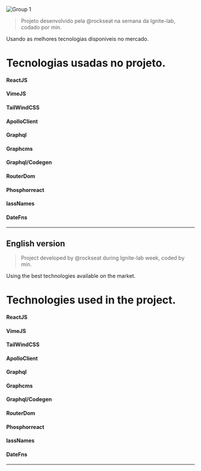 ![Group 1](https://user-images.githubusercontent.com/105246720/176049700-85c387aa-6b2b-4651-8328-9c1efb80f9ac.svg)

>Projeto desenvolvido pela @rockseat na semana da Ignite-lab, codado por min.

Usando as melhores tecnologias disponiveis no mercado.

# Tecnologias usadas no projeto.

#### ReactJS
#### VimeJS
#### TailWindCSS
#### ApolloClient
#### Graphql
#### Graphcms
#### Graphql/Codegen
#### RouterDom
#### Phosphorreact
#### lassNames
#### DateFns
_____
## English version

>Project developed by @rockseat during Ignite-lab week, coded by min.

Using the best technologies available on the market.

# Technologies used in the project.

#### ReactJS
#### VimeJS
#### TailWindCSS
#### ApolloClient
#### Graphql
#### Graphcms
#### Graphql/Codegen
#### RouterDom
#### Phosphorreact
#### lassNames
#### DateFns
_____
